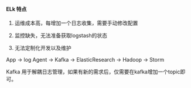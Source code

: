 #### ELk 特点
1. 运维成本高，每增加一个日志收集，需要手动修改配置

1. 监控缺失，无法准备获取logstash的状态

1. 无法定制化开发以及维护

App -> log Agent -> Kafka -> ElasticResearch
                          -> Hadoop
                          -> Storm
                          
Kafka 用于解耦日志管理，如果有新的需求后，仅需要在kafka增加一个topic即可。
